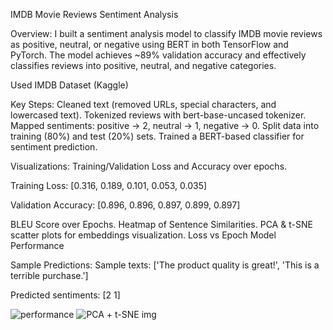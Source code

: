 IMDB Movie Reviews Sentiment Analysis

Overview:
I built a sentiment analysis model to classify IMDB movie reviews as positive, neutral, or negative using BERT in both TensorFlow and PyTorch. The model achieves ~89% validation accuracy and effectively classifies reviews into positive, neutral, and negative categories.

Used IMDB Dataset (Kaggle)

Key Steps:
Cleaned text (removed URLs, special characters, and lowercased text).
Tokenized reviews with bert-base-uncased tokenizer.
Mapped sentiments: positive → 2, neutral → 1, negative → 0.
Split data into training (80%) and test (20%) sets.
Trained a BERT-based classifier for sentiment prediction.

Visualizations:
Training/Validation Loss and Accuracy over epochs. 

Training Loss: [0.316, 0.189, 0.101, 0.053, 0.035] 

Validation Accuracy: [0.896, 0.896, 0.897, 0.899, 0.897]

BLEU Score over Epochs.
Heatmap of Sentence Similarities.
PCA & t-SNE scatter plots for embeddings visualization. 
Loss vs Epoch
Model Performance

Sample Predictions:
Sample texts: ['The product quality is great!', 'This is a terrible purchase.']

Predicted sentiments: [2 1]

![performance](https://github.com/user-attachments/assets/8615cc4d-5771-4c08-afd4-0514490b0b6f)
![PCA + t-SNE img](https://github.com/user-attachments/assets/f07d25cf-31b3-4d2b-a19c-c85e76a00a44)
